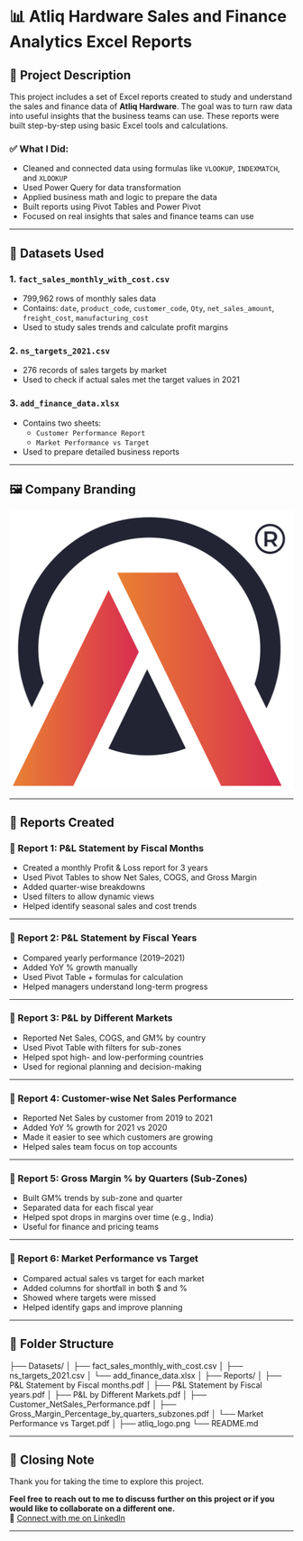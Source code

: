 # 📊 Atliq Hardware Sales and Finance Analytics Excel Reports

## 📝 Project Description

This project includes a set of Excel reports created to study and understand the sales and finance data of **Atliq Hardware**. The goal was to turn raw data into useful insights that the business teams can use. These reports were built step-by-step using basic Excel tools and calculations.

### ✅ What I Did:
- Cleaned and connected data using formulas like `VLOOKUP`, `INDEXMATCH`, and `XLOOKUP`
- Used Power Query for data transformation
- Applied business math and logic to prepare the data
- Built reports using Pivot Tables and Power Pivot
- Focused on real insights that sales and finance teams can use

---

## 📁 Datasets Used

### 1. `fact_sales_monthly_with_cost.csv`
- 799,962 rows of monthly sales data
- Contains: `date`, `product_code`, `customer_code`, `Qty`, `net_sales_amount`, `freight_cost`, `manufacturing_cost`
- Used to study sales trends and calculate profit margins

### 2. `ns_targets_2021.csv`
- 276 records of sales targets by market
- Used to check if actual sales met the target values in 2021

### 3. `add_finance_data.xlsx`
- Contains two sheets:
  - `Customer Performance Report`
  - `Market Performance vs Target`
- Used to prepare detailed business reports

---

## 🖼️ Company Branding

![Atliq Logo](./atliq_logo.png)

---

## 📌 Reports Created

### 📄 Report 1: P&L Statement by Fiscal Months
- Created a monthly Profit & Loss report for 3 years
- Used Pivot Tables to show Net Sales, COGS, and Gross Margin
- Added quarter-wise breakdowns
- Used filters to allow dynamic views
- Helped identify seasonal sales and cost trends

---

### 📄 Report 2: P&L Statement by Fiscal Years
- Compared yearly performance (2019–2021)
- Added YoY % growth manually
- Used Pivot Table + formulas for calculation
- Helped managers understand long-term progress

---

### 📄 Report 3: P&L by Different Markets
- Reported Net Sales, COGS, and GM% by country
- Used Pivot Table with filters for sub-zones
- Helped spot high- and low-performing countries
- Used for regional planning and decision-making

---

### 📄 Report 4: Customer-wise Net Sales Performance
- Reported Net Sales by customer from 2019 to 2021
- Added YoY % growth for 2021 vs 2020
- Made it easier to see which customers are growing
- Helped sales team focus on top accounts

---

### 📄 Report 5: Gross Margin % by Quarters (Sub-Zones)
- Built GM% trends by sub-zone and quarter
- Separated data for each fiscal year
- Helped spot drops in margins over time (e.g., India)
- Useful for finance and pricing teams

---

### 📄 Report 6: Market Performance vs Target
- Compared actual sales vs target for each market
- Added columns for shortfall in both $ and %
- Showed where targets were missed
- Helped identify gaps and improve planning

---

## 📂 Folder Structure
├── Datasets/ │ ├── fact_sales_monthly_with_cost.csv │ ├── ns_targets_2021.csv │ └── add_finance_data.xlsx │ ├── Reports/ │ ├── P&L Statement by Fiscal months.pdf │ ├── P&L Statement by Fiscal years.pdf │ ├── P&L by Different Markets.pdf │ ├── Customer_NetSales_Performance.pdf │ ├── Gross_Margin_Percentage_by_quarters_subzones.pdf │ └── Market Performance vs Target.pdf │ ├── atliq_logo.png └── README.md


---

## 🙏 Closing Note

Thank you for taking the time to explore this project.

**Feel free to reach out to me to discuss further on this project or if you would like to collaborate on a different one.**  
🔗 [Connect with me on LinkedIn](https://www.linkedin.com/in/your-linkedin-id)

---

